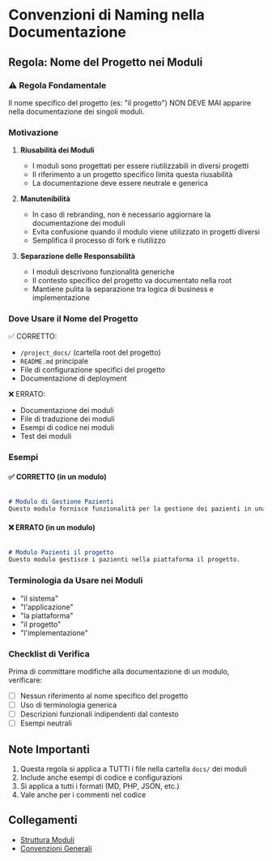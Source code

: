 # Convenzioni di Naming nella Documentazione

## Regola: Nome del Progetto nei Moduli

### ⚠️ Regola Fondamentale
Il nome specifico del progetto (es: "il progetto") NON DEVE MAI apparire nella documentazione dei singoli moduli.

### Motivazione
1. **Riusabilità dei Moduli**
   - I moduli sono progettati per essere riutilizzabili in diversi progetti
   - Il riferimento a un progetto specifico limita questa riusabilità
   - La documentazione deve essere neutrale e generica

2. **Manutenibilità**
   - In caso di rebranding, non è necessario aggiornare la documentazione dei moduli
   - Evita confusione quando il modulo viene utilizzato in progetti diversi
   - Semplifica il processo di fork e riutilizzo

3. **Separazione delle Responsabilità**
   - I moduli descrivono funzionalità generiche
   - Il contesto specifico del progetto va documentato nella root
   - Mantiene pulita la separazione tra logica di business e implementazione

### Dove Usare il Nome del Progetto
✅ CORRETTO:
- `/project_docs/` (cartella root del progetto)
- `README.md` principale
- File di configurazione specifici del progetto
- Documentazione di deployment

❌ ERRATO:
- Documentazione dei moduli
- File di traduzione dei moduli
- Esempi di codice nei moduli
- Test dei moduli

### Esempi

#### ✅ CORRETTO (in un modulo)
```markdown

# Modulo di Gestione Pazienti
Questo modulo fornisce funzionalità per la gestione dei pazienti in una clinica odontoiatrica.
```

#### ❌ ERRATO (in un modulo)
```markdown

# Modulo Pazienti il progetto
Questo modulo gestisce i pazienti nella piattaforma il progetto.
```

### Terminologia da Usare nei Moduli
- "il sistema"
- "l'applicazione"
- "la piattaforma"
- "il progetto"
- "l'implementazione"

### Checklist di Verifica
Prima di committare modifiche alla documentazione di un modulo, verificare:
- [ ] Nessun riferimento al nome specifico del progetto
- [ ] Uso di terminologia generica
- [ ] Descrizioni funzionali indipendenti dal contesto
- [ ] Esempi neutrali

## Note Importanti
1. Questa regola si applica a TUTTI i file nella cartella `docs/` dei moduli
2. Include anche esempi di codice e configurazioni
3. Si applica a tutti i formati (MD, PHP, JSON, etc.)
4. Vale anche per i commenti nel codice

## Collegamenti
- [Struttura Moduli](module-structure.md)
- [Convenzioni Generali](conventions.md)
